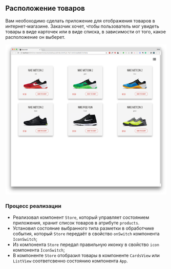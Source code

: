 ## Расположение товаров
Вам необоходимо сделать приложение для отображения товаров в интернет-магазине. Заказчик хочет, чтобы пользователь мог увидеть товары в виде карточек или в виде списка, в зависимости от того, какое расположение он выберет. 

![cards view](./assets/card_view.png)

### Процесс реализации
- Реализовал компонент `Store`, который управляет состоянием приложения, хранит список товаров в атрибуте `products`.
- Установил состояние выбранного типа разметки в обработчике события, который `Store` передаёт в свойство `onSwitch` компонента `IconSwitch`;
- Из компонента `Store` передал правильную иконку в свойство `icon` компонента `IconSwitch`;
- В компоненте `Store` отобразил товары в компоненте `CardsView` или `ListView` соответсвенно состоянию компонента `App`.
